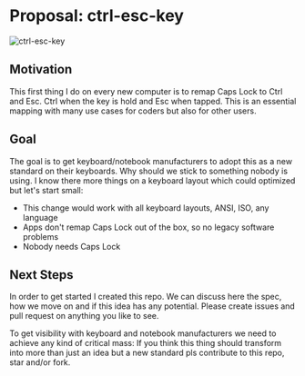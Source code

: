 # Proposal: ctrl-esc-key
![ctrl-esc-key](https://user-images.githubusercontent.com/52068414/59911808-0cb62b00-9415-11e9-81f0-9d223ffb64d3.png)

## Motivation
This first thing I do on every new computer is to remap Caps Lock to Ctrl and Esc. Ctrl when the key is hold and Esc when tapped. This is an essential mapping with many use cases for coders but also for other users.

## Goal
The goal is to get keyboard/notebook manufacturers to adopt this as a new standard on their keyboards. Why should we stick to something nobody is using. I know there more things on a keyboard layout which could optimized but let's start small:

- This change would work with all keyboard layouts, ANSI, ISO, any language
- Apps don't remap Caps Lock out of the box, so no legacy software problems
- Nobody needs Caps Lock

## Next Steps
In order to get started I created this repo. We can discuss here the spec, how we move on and if this idea has any potential. Please create issues and pull request on anything you like to see.

To get visibility with keyboard and notebook manufacturers we need to achieve any kind of critical mass: If you think this thing should transform into more than just an idea but a new standard pls contribute to this repo, star and/or fork.
